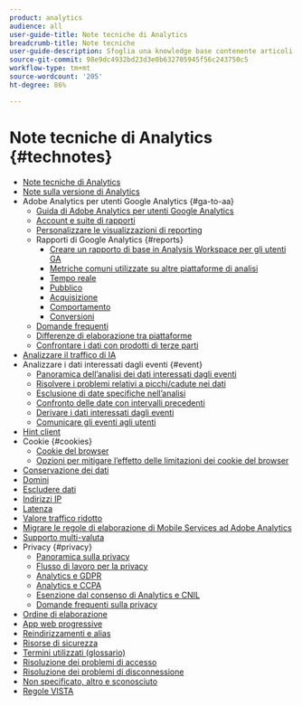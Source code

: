 ```yaml
---
product: analytics
audience: all
user-guide-title: Note tecniche di Analytics
breadcrumb-title: Note tecniche
user-guide-description: Sfoglia una knowledge base contenente articoli utili che non sono specifici per un particolare strumento o componente di Analytics.
source-git-commit: 98e9dc4932bd23d3e0b632705945f56c243750c5
workflow-type: tm+mt
source-wordcount: '205'
ht-degree: 86%

---
```



# Note tecniche di Analytics {#technotes}

+ [Note tecniche di Analytics](home.md)
+ [Note sulla versione di Analytics](https://experienceleague.adobe.com/it/docs/analytics/release-notes/latest)
+ Adobe Analytics per utenti Google Analytics {#ga-to-aa}
   + [Guida di Adobe Analytics per utenti Google Analytics](ga-to-aa/home.md)
   + [Account e suite di rapporti](ga-to-aa/accounts.md)
   + [Personalizzare le visualizzazioni di reporting](ga-to-aa/customization.md)
   + Rapporti di Google Analytics {#reports}
      + [Creare un rapporto di base in Analysis Workspace per gli utenti GA](ga-to-aa/reports/create-report.md)
      + [Metriche comuni utilizzate su altre piattaforme di analisi](ga-to-aa/reports/common-metrics.md)
      + [Tempo reale](ga-to-aa/reports/realtime-reports.md)
      + [Pubblico](ga-to-aa/reports/audience-reports.md)
      + [Acquisizione](ga-to-aa/reports/acquisition-reports.md)
      + [Comportamento](ga-to-aa/reports/behavior-reports.md)
      + [Conversioni](ga-to-aa/reports/conversions-reports.md)
   + [Domande frequenti](ga-to-aa/faq.md)
   + [Differenze di elaborazione tra piattaforme](ga-to-aa/processing-differences.md)
   + [Confrontare i dati con prodotti di terze parti](ga-to-aa/compare-data.md)
+ [Analizzare il traffico di IA](/help/technotes/ai-traffic.md)
+ Analizzare i dati interessati dagli eventi {#event}
   + [Panoramica dell’analisi dei dati interessati dagli eventi](event/overview.md)
   + [Risolvere i problemi relativi a picchi/cadute nei dati](event/spikes-drops.md)
   + [Esclusione di date specifiche nell’analisi](event/segments.md)
   + [Confronto delle date con intervalli precedenti](event/compare-dates.md)
   + [Derivare i dati interessati dagli eventi](event/calcmetrics.md)
   + [Comunicare gli eventi agli utenti](event/communicate.md)
+ [Hint client](client-hints.md)
+ Cookie {#cookies}
   + [Cookie del browser](cookies/cookies.md)
   + [Opzioni per mitigare l’effetto delle limitazioni dei cookie del browser](cookies/cookieless.md)
+ [Conservazione dei dati](data-retention.md)
+ [Domini](domains.md)
+ [Escludere dati](exclude-data.md)
+ [Indirizzi IP](ip-addresses.md)
+ [Latenza](latency.md)
+ [Valore traffico ridotto](low-traffic.md)
+ [Migrare le regole di elaborazione di Mobile Services ad Adobe Analytics](migrate-mobile.md)
+ [Supporto multi-valuta](multicurrency.md)
+ Privacy {#privacy}
   + [Panoramica sulla privacy](privacy/privacy-overview.md)
   + [Flusso di lavoro per la privacy](privacy/privacy-workflow.md)
   + [Analytics e GDPR](privacy/gdpr.md)
   + [Analytics e CCPA](privacy/ccpa.md)
   + [Esenzione dal consenso di Analytics e CNIL](privacy/cnil-consent-exemption.md)
   + [Domande frequenti sulla privacy](privacy/faq.md)
+ [Ordine di elaborazione](processing-order.md)
+ [App web progressive](pwa.md)
+ [Reindirizzamenti e alias](redirects.md)
+ [Risorse di sicurezza](security.md)
+ [Termini utilizzati (glossario)](terms.md)
+ [Risoluzione dei problemi di accesso](troubleshoot-login.md)
+ [Risoluzione dei problemi di disconnessione](troubleshoot-sessions.md)
+ [Non specificato, altro e sconosciuto](unspecified.md)
+ [Regole VISTA](vista.md)
